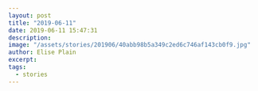 ```yaml
---
layout: post
title: "2019-06-11"
date: 2019-06-11 15:47:31
description: 
image: "/assets/stories/201906/40abb98b5a349c2ed6c746af143cb0f9.jpg"
author: Elise Plain
excerpt: 
tags: 
  - stories
---
```



<p></p>
